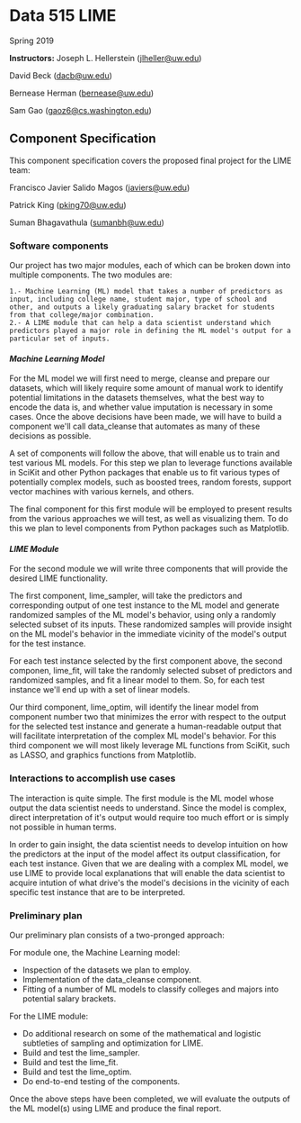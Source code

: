 # Data 515 LIME

Spring 2019

__Instructors:__
Joseph L. Hellerstein (jlheller@uw.edu)

David Beck (dacb@uw.edu)

Bernease Herman (bernease@uw.edu)

Sam Gao (gaoz6@cs.washington.edu)

## Component Specification

This component specification covers the proposed final project for the LIME team:

Francisco Javier Salido Magos (javiers@uw.edu)

Patrick King (pking70@uw.edu)

Suman Bhagavathula (sumanbh@uw.edu)

### Software components

Our project has two major modules, each of which can be broken down into multiple components. The two modules are:

    1.- Machine Learning (ML) model that takes a number of predictors as input, including college name, student major, type of school and other, and outputs a likely graduating salary bracket for students from that college/major combination.
    2.- A LIME module that can help a data scientist understand which predictors played a major role in defining the ML model's output for a particular set of inputs.

#### _Machine Learning Model_

For the ML model we will first need to merge, cleanse and prepare our datasets, which will likely require some amount of manual work to identify potential limitations in the datasets themselves, what the best way to encode the data is, and whether value imputation is necessary in some cases. Once the above decisions have been made, we will have to build a component we'll call data_cleanse that automates as many of these decisions as possible.

A set of components will follow the above, that will enable us to train and test various ML models. For this step we plan to leverage functions available in SciKit and other Python packages that enable us to fit various types of potentially complex models, such as boosted trees, random forests, support vector machines with various kernels, and others.

The final component for this first module will be employed to present results from the various approaches we will test, as well as visualizing them. To do this we plan to level components from Python packages such as Matplotlib.

#### _LIME Module_

For the second module we will write three components that will provide the desired LIME functionality.

The first component, lime_sampler, will take the predictors and corresponding output of one test instance to the ML model and generate randomized samples of the ML model's behavior, using only a randomly selected subset of its inputs. These randomized samples will provide insight on the ML model's behavior in the immediate vicinity of the model's output for the test instance.

For each test instance selected by the first component above, the second componen, lime_fit, will take the randomly selected subset of predictors and randomized samples, and fit a linear model to them. So, for each test instance we'll end up with a set of linear models.

Our third component, lime_optim, will identify the linear model from component number two that minimizes the error with respect to the output for the selected test instance and generate a human-readable output that will facilitate interpretation of the complex ML model's behavior. For this third component we will most likely leverage ML functions from SciKit, such as LASSO, and graphics functions from Matplotlib.

### Interactions to accomplish use cases

The interaction is quite simple. The first module is the ML model whose output the data scientist needs to understand. Since the model is complex, direct interpretation of it's output would require too much effort or is simply not possible in human terms.

In order to gain insight, the data scientist needs to develop intuition on how the predictors at the input of the model affect its output classification, for each test instance. Given that we are dealing with a complex ML model, we use LIME to provide local explanations that will enable the data scientist to acquire intution of what drive's the model's decisions in the vicinity of each specific test instance that are to be interpreted.

### Preliminary plan

Our preliminary plan consists of a two-pronged approach:

For module one, the Machine Learning model:

- Inspection of the datasets we plan to employ.
- Implementation of the data_cleanse component.
- Fitting of a number of ML models to classify colleges and majors into potential salary brackets.

For the LIME module:

- Do additional research on some of the mathematical and logistic subtleties of sampling and optimization for LIME.
- Build and test the lime_sampler.
- Build and test the lime_fit.
- Build and test the lime_optim.
- Do end-to-end testing of the components.

Once the above steps have been completed, we will evaluate the outputs of the ML model(s) using LIME and produce the final report.